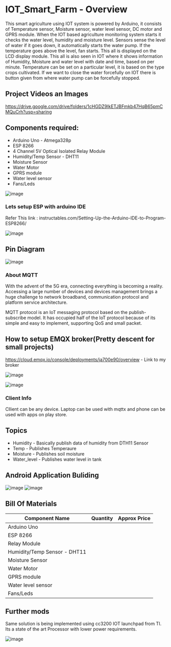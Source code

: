 # IOT_Smart_Farm - Overview
This smart agriculture using IOT system is powered by Arduino, it consists of Temperature sensor, Moisture sensor, water level sensor, DC motor and GPRS module. When the IOT based agriculture monitoring system starts it checks the water level, humidity and moisture level.  Sensors sense the level of water if it goes down, it automatically starts the water pump. If the temperature goes above the level, fan starts. This all is displayed on the LCD display module. This all is also seen in IOT where it shows information of Humidity, Moisture and water level with date and time, based on per minute. Temperature can be set on a particular level, it is based on the type crops cultivated. If we want to close the water forcefully on IOT there is button given from where water pump can be forcefully stopped.

## Project Videos an Images
https://drive.google.com/drive/folders/1cHGDZ9IkETJBFmkb47HqB65pmCMQuCrh?usp=sharing

## Components required:
- Arduino Uno - Atmega328p
- ESP 8266
- 4 Channel 5V Optical Isolated Relay Module 
- Humidity/Temp Sensor - DHT11
- Moisture Sensor
- Water Motor
- GPRS module
- Water level sensor
- Fans/Leds


![image](https://user-images.githubusercontent.com/49076977/115974276-2f697b80-a579-11eb-8d6a-b91f37f17cca.png)

### Lets setup ESP with arduino IDE
Refer This link : instructables.com/Setting-Up-the-Arduino-IDE-to-Program-ESP8266/

![image](https://user-images.githubusercontent.com/49076977/115974328-6d669f80-a579-11eb-982e-fa5de02410ff.png)

## Pin Diagram
![image](https://user-images.githubusercontent.com/49076977/116626855-a6cc5000-a969-11eb-82cc-f070c5b30d51.png)


### About MQTT
With the advent of the 5G era, connecting everything is becoming a reality. Accessing a large number of devices and devices management brings a huge challenge to network broadband, communication protocol and platform service architecture.


MQTT protocol is an IoT messaging protocol based on the publish-subscribe model. It has occupied half of the IoT protocol because of its simple and easy to implement, supporting QoS and small packet.

## How to setup EMQX broker(Pretty descent for small projects)
https://cloud.emqx.io/console/deployments/ja700e90/overview - Link to my broker

![image](https://user-images.githubusercontent.com/49076977/115974323-62137400-a579-11eb-9fe7-37e046882f54.png)

![image](https://user-images.githubusercontent.com/49076977/115974383-fe3d7b00-a579-11eb-8837-8aad70fcd60c.png)



### Client Info
Cllient can be any device. Laptop can be used with mqttx and phone can be used with apps on play store.

## Topics
- Humidity - Basically publish data of humidity from DTH11 Sensor
- Temp - Publishes Temperaure
- Moisture - Publishes soil moisture
- Water_level - Publishes water level in tank

## Android Application Buliding
![image](https://user-images.githubusercontent.com/49076977/116626875-b055b800-a969-11eb-86cb-a5585ffa1720.png)
![image](https://user-images.githubusercontent.com/49076977/116626927-c5324b80-a969-11eb-9332-8268e34d8111.png)


## Bill Of Materials

| Component Name | Quantity | Approx Price |
| --- | --- | --- |
| Arduino Uno | | |
| ESP 8266 | | |
| Relay Module | | |
| Humidity/Temp Sensor - DHT11 | | |
| Moisture Sensor | | |
| Water Motor | | |
| GPRS module | | |
| Water level sensor | | |
| Fans/Leds | | |

## Further mods
Same solution is being implemented using cc3200 IOT launchpad from TI. Its a state of the art Processor with lower power requirements.

![image](https://user-images.githubusercontent.com/49076977/115974346-91c27c00-a579-11eb-98de-ddf043d654ad.png)


